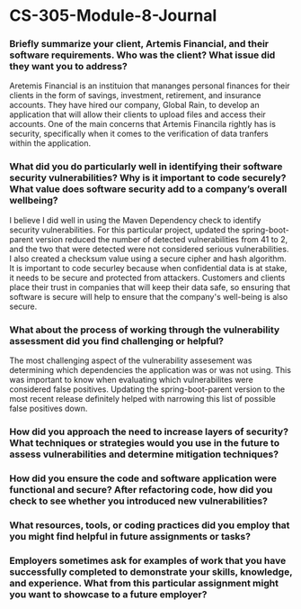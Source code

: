 # CS-305-Module-8-Journal

### Briefly summarize your client, Artemis Financial, and their software requirements. Who was the client? What issue did they want you to address?

Aretemis Financial is an instituion that mananges personal finances for their clients in the form of savings, investment, retirement, and insurance accounts. They have hired our company, Global Rain, to develop an application that will allow their clients to upload files and access their accounts. One of the main concerns that Artemis Financila rightly has is security, specifically when it comes to the verification of data tranfers within the application.


### What did you do particularly well in identifying their software security vulnerabilities? Why is it important to code securely? What value does software security add to a company’s overall wellbeing?

I believe I did well in using the Maven Dependency check to identify security vulnerabilities. For this particular project, updated the spring-boot-parent version reduced the number of detected vulnerabilities from 41 to 2, and the two that were detected were not considered serious vulnerabilities. I also created a checksum value using a secure cipher and hash algorithm. It is important to code securley because when confidential data is at stake, it needs to be secure and protected from attackers. Customers and clients place their trust in companies that will keep their data safe, so ensuring that software is secure will help to ensure that the company's well-being is also secure.


### What about the process of working through the vulnerability assessment did you find challenging or helpful?
The most challenging aspect of the vulnerability assesement was determining which dependencies the application was or was not using. This was important to know when evaluating which vulnerabilites were considered false positives. Updating the spring-boot-parent version to the most recent release definitely helped with narrowing this list of possible false positives down.

### How did you approach the need to increase layers of security? What techniques or strategies would you use in the future to assess vulnerabilities and determine mitigation techniques?




### How did you ensure the code and software application were functional and secure? After refactoring code, how did you check to see whether you introduced new vulnerabilities?


### What resources, tools, or coding practices did you employ that you might find helpful in future assignments or tasks?


### Employers sometimes ask for examples of work that you have successfully completed to demonstrate your skills, knowledge, and experience. What from this particular assignment might you want to showcase to a future employer?
